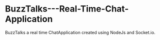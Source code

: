 # BuzzTalks---Real-Time-Chat-Application
BuzzTalks a real time ChatApplication created using NodeJs and Socket.io.

